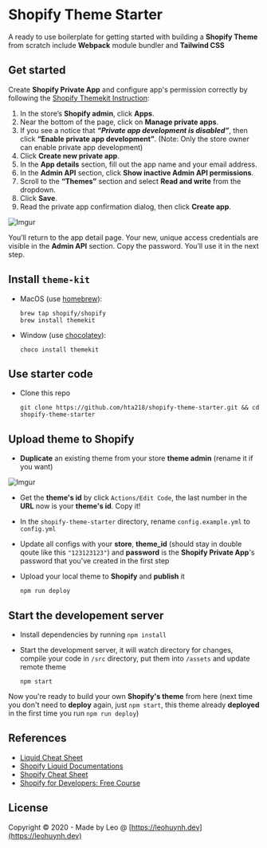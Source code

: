 # Shopify Theme Starter

A ready to use boilerplate for getting started with building a **Shopify Theme** from scratch include **Webpack** module bundler and **Tailwind CSS**

## Get started

Create **Shopify Private App** and configure app's permission correctly by following the [Shopify Themekit Instruction](https://shopify.github.io/themekit/#get-api-access):

1. In the store’s **Shopify admin**, click **Apps**.
2. Near the bottom of the page, click on **Manage private apps**.
3. If you see a notice that ***“Private app development is disabled”***, then click **“Enable private app development”**. (Note: Only the store owner can enable private app development)
4. Click **Create new private app**.
5. In the **App details** section, fill out the app name and your email address.
6. In the **Admin API** section, click **Show inactive Admin API permissions**.
7. Scroll to the **“Themes”** section and select **Read and write** from the dropdown.
8. Click **Save**.
9. Read the private app confirmation dialog, then click **Create app**.

![Imgur](https://i.imgur.com/PuVV84z.png)

You’ll return to the app detail page. Your new, unique access credentials are visible in the **Admin API** section. Copy the password. You’ll use it in the next step.

## Install `theme-kit`
- MacOS (use [homebrew](https://brew.sh/)):
  ```
  brew tap shopify/shopify
  brew install themekit
  ```
- Window (use [chocolatey](https://chocolatey.org/)):
  ```
  choco install themekit
  ```

## Use starter code

- Clone this repo
  ```
  git clone https://github.com/hta218/shopify-theme-starter.git && cd shopify-theme-starter
  ```

## Upload theme to Shopify

- **Duplicate** an existing theme from your store **theme admin** (rename it if you want)

![Imgur](https://i.imgur.com/2fSgk0R.png?1)

- Get the **theme's id** by click `Actions/Edit Code`, the last number in the **URL** now is your **theme's id**. Copy it!

- In the `shopify-theme-starter` directory, rename `config.example.yml` to `config.yml`

- Update all configs with your **store**, **theme_id** (should stay in double qoute like this `"123123123"`) and **password** is the **Shopify Private App**'s password that you've created in the first step

- Upload your local theme to **Shopify** and **publish** it
  ```
  npm run deploy
  ```

## Start the developement server

- Install dependencies by running `npm install`

- Start the development server, it will watch directory for changes, compile your code in `/src` directory, put them into `/assets` and update remote theme
  ```
  npm start
  ```

Now you're ready to build your own **Shopify's theme** from here (next time you don't need to **deploy** again, just `npm start`, this theme already **deployed** in the first time you run `npm run deploy`)

## References

- [Liquid Cheat Sheet](http://cheat.markdunkley.com/)
- [Shopify Liquid Documentations](https://shopify.github.io/liquid/)
- [Shopify Cheat Sheet](https://www.shopify.com/partners/shopify-cheat-sheet)
- [Shopify for Developers: Free Course](https://www.youtube.com/playlist?list=PLB4AdipoHpxbTycAd8VriLJoROLb3hYmh)

## License

Copyright © 2020 - Made by Leo @ [https://leohuynh.dev](https://leohuynh.dev)


